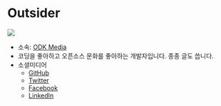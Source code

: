 # Outsider

![](https://www.dropbox.com/s/421vk6xnhn0nb2m/outsider2.jpg?raw=1)

* 소속: [ODK Media](https://www.odkmedia.net/)
* 코딩을 좋아하고 오픈소스 문화를 좋아하는 개발자입니다. 종종 글도 씁니다. 
* 소셜미디어
  * [GitHub](https://github.com/outsideris)
  * [Twitter](https://twitter.com/outsideris)
  * [Facebook](https://web.facebook.com/jeonghoon.byun)
  * [LinkedIn](https://www.linkedin.com/in/outsideris/)
